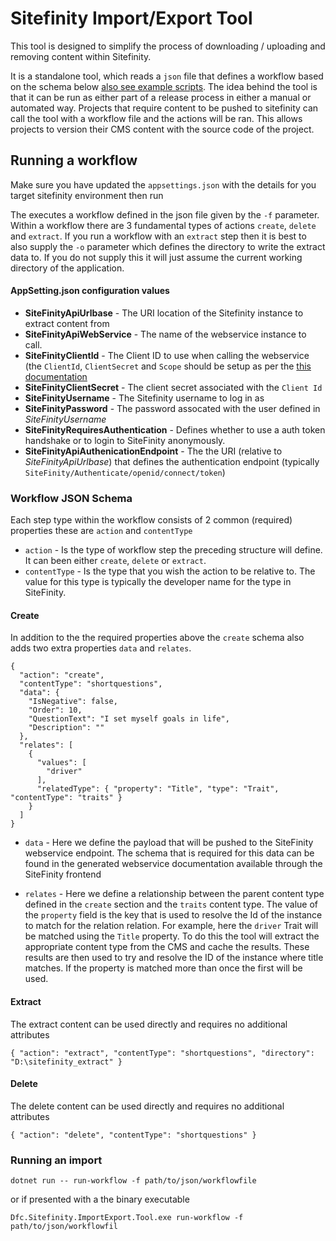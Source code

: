 # Sitefinity Import/Export Tool

This tool is designed to simplify the process of downloading / uploading and removing content within Sitefinity. 

It is a standalone tool, which reads a `json` file that defines a workflow based on the schema below [also see example scripts](https://github.com/SkillsFundingAgency/dfc-sitefinity-import-export-tool/tree/master/example-scripts). The idea behind the tool is that it can be run as either part of a release process in either a manual or automated way. Projects that require content to be pushed to sitefinity can call the tool with a workflow file and the actions will be ran. This allows projects to version their CMS content with the source code of the project. 

## Running a workflow

Make sure you have updated the `appsettings.json` with the details for you target sitefinity environment then run 

The executes a workflow defined in the json file given by the `-f` parameter. Within a workflow there are 3 fundamental types of actions `create`, `delete` and `extract`. If you run a workflow with an `extract` step then it is best to also supply the `-o` parameter which defines the directory to write the extract data to. If you do not supply this it will just assume the current working directory of the application.

#### AppSetting.json configuration values

* **SiteFinityApiUrlbase** - The URI location of the Sitefinity instance to extract content from
* **SiteFinityApiWebService** - The name of the webservice instance to call.
* **SiteFinityClientId** - The Client ID to use when calling the webservice (the `ClientId`, `ClientSecret` and  `Scope` should be setup as per  the [this documentation](https://www.progress.com/documentation/sitefinity-cms/request-access-token-for-calling-web-services)
* **SiteFinityClientSecret** - The client secret associated with the `Client Id`
* **SiteFinityUsername** - The Sitefinity username to log in as
* **SiteFinityPassword** - The password assocated with the user defined in _SiteFinityUsername_
* **SiteFinityRequiresAuthentication** - Defines whether to use a auth token handshake or to login to SiteFinity anonymously.
* **SiteFinityApiAuthenicationEndpoint** - The the URI (relative to _SiteFinityApiUrlbase_) that defines the authentication endpoint (typically `SiteFinity/Authenticate/openid/connect/token`)  

### Workflow JSON Schema 

Each step type within the workflow consists of 2 common (required) properties these are `action` and `contentType`

* `action` - Is the type of workflow step the preceding structure will define. It can been either `create`, `delete` or `extract`.
* `contentType` - Is the type that you wish the action to be relative to. The value for this type is typically the developer name for the type in SiteFinity.

#### Create 

In addition to the the required properties above the `create` schema also adds two extra properties `data` and `relates`.  

    {
      "action": "create",
      "contentType": "shortquestions",
      "data": {
        "IsNegative": false,
        "Order": 10,
        "QuestionText": "I set myself goals in life",
        "Description": ""
      },
      "relates": [
        {
          "values": [
            "driver"
          ],
          "relatedType": { "property": "Title", "type": "Trait", "contentType": "traits" }
        }
      ]
    }
    
* `data` - Here we define the payload that will be pushed to the SiteFinity webservice endpoint. The schema that is required for this data can be found in the generated webservice documentation available through the SiteFinity frontend

* `relates` - Here we define a relationship between the parent content type defined in the `create` section and the `traits` content type. The value of the `property` field is the key that is used to resolve the Id of the instance to match for the relation relation. For example, here the `driver` Trait will be matched using the `Title` property. To do this the tool will extract the appropriate content type from the CMS and cache the results. These results are then used to try and resolve the ID of the instance where title matches. If the property is matched more than once the first will be used.  


#### Extract 

The extract content can be used directly and requires no additional attributes 

    { "action": "extract", "contentType": "shortquestions", "directory": "D:\sitefinity_extract" }
    

#### Delete 

The delete content can be used directly and requires no additional attributes 

    { "action": "delete", "contentType": "shortquestions" }

### Running an import 

    dotnet run -- run-workflow -f path/to/json/workflowfile 
    
or if presented with a the binary executable 

    Dfc.Sitefinity.ImportExport.Tool.exe run-workflow -f path/to/json/workflowfil
    
